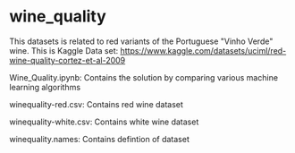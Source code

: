 # wine_quality
This datasets is related to red variants of the Portuguese "Vinho Verde" wine. This is Kaggle Data set: https://www.kaggle.com/datasets/uciml/red-wine-quality-cortez-et-al-2009


Wine_Quality.ipynb: Contains the solution by comparing various machine learning algorithms

winequality-red.csv: Contains red wine dataset

winequality-white.csv: Contains white wine dataset

winequality.names: Contains defintion of dataset

